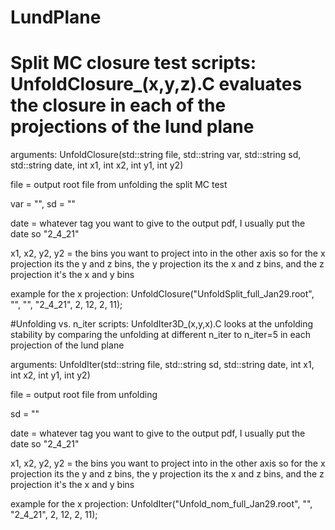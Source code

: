 # LundPlane

# Split MC closure test scripts: UnfoldClosure_(x,y,z).C evaluates the closure in each of the projections of the lund plane

arguments: UnfoldClosure(std::string file, std::string var, std::string sd, std::string date, int x1, int x2, int y1, int y2)

file = output root file from unfolding the split MC test 

var = "", sd = "" 

date = whatever tag you want to give to the output pdf, I usually put the date so "2_4_21"

x1, x2, y2, y2 = the bins you want to project into in the other axis so for the x projection its the y and z bins, the y projection its the x and z bins, and the z projection it's the x and y bins

example for the x projection: UnfoldClosure("UnfoldSplit_full_Jan29.root", "", "", "2_4_21", 2, 12, 2, 11);

#Unfolding vs. n_iter scripts: UnfoldIter3D_(x,y,x).C looks at the unfolding stability by comparing the unfolding at different n_iter to n_iter=5 in each projection of the lund plane

arguments: UnfoldIter(std::string file, std::string sd, std::string date, int x1, int x2, int y1, int y2)

file = output root file from unfolding 

sd = ""

date = whatever tag you want to give to the output pdf, I usually put the date so "2_4_21"

x1, x2, y2, y2 = the bins you want to project into in the other axis so for the x projection its the y and z bins, the y projection its the x and z bins, and the z projection it's the x and y bins

example for the x projection: UnfoldIter("Unfold_nom_full_Jan29.root", "", "2_4_21", 2, 12, 2, 11);
